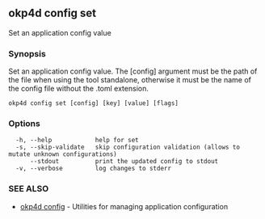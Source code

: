 ## okp4d config set

Set an application config value

### Synopsis

Set an application config value. The [config] argument must be the path of the file when using the tool standalone, otherwise it must be the name of the config file without the .toml extension.

```
okp4d config set [config] [key] [value] [flags]
```

### Options

```
  -h, --help            help for set
  -s, --skip-validate   skip configuration validation (allows to mutate unknown configurations)
      --stdout          print the updated config to stdout
  -v, --verbose         log changes to stderr
```

### SEE ALSO

* [okp4d config](okp4d_config.md)	 - Utilities for managing application configuration
